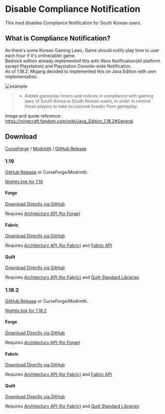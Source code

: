 # Disable Compliance Notification
This mod disables Compliance Notification for South Korean users.

## What is Compliance Notification?
As there's some Korean Gaming Laws, Game should notify play time to user each hour if it's online(able) game.\
Bedrock edition already implemented this with Xbox Notification(All platform except Playstation) and Playstation Console-wide Notification.\
As of 1.18.2, Mojang decided to implemented this on Java Edition with own implementation.

![example](https://static.wikia.nocookie.net/minecraft_gamepedia/images/a/ac/Regional_compliancies_notification_1_hour.png)
> * Added gameplay timers and notices in compliance with gaming laws of South Korea to South Korean users, in order to remind these players to take occasional breaks from gameplay.

Image and quote reference: https://minecraft.fandom.com/wiki/Java_Edition_1.18.2#General

## Download
[CurseForge](https://www.curseforge.com/minecraft/mc-mods/disable-compliance-notification) / [Modrinth](https://modrinth.com/mod/disable-compliance-notification) / [GitHub Release](https://github.com/MPThLee/DisableComplianceNotification/releases/)

### 1.19
[GitHub Release](https://github.com/MPThLee/DisableComplianceNotification/releases/tag/v1.1.0-1.19) or CurseForge/Modrinth.

[Nightly.link for 1.19](https://nightly.link/MPThLee/DisableComplianceNotification/workflows/build/mc1.19)
#### Forge
[Download Directly via GitHub](https://github.com/MPThLee/DisableComplianceNotification/releases/download/v1.1.0-1.19/disable_compliance_notification-1.1.0-1.19-forge.jar)

Requires [Architectury API (for Forge)](https://www.curseforge.com/minecraft/mc-mods/architectury-api)

#### Fabric
[Download Directly via GitHub](https://github.com/MPThLee/DisableComplianceNotification/releases/download/v1.1.0-1.19/disable_compliance_notification-1.1.0-1.19-fabric.jar)

Requires [Architectury API (for Fabric)](https://www.curseforge.com/minecraft/mc-mods/architectury-api) and [Fabric API](https://www.curseforge.com/minecraft/mc-mods/fabric-api)

#### Quilt
[Download Directly via GitHub](https://github.com/MPThLee/DisableComplianceNotification/releases/download/v1.1.0-1.19/disable_compliance_notification-1.1.0-1.19-fabric.jar)

Requires [Architectury API (for Fabric)](https://modrinth.com/mod/architectury-api) and [Quilt Standard Libraries](https://modrinth.com/mod/qsl)


### 1.18.2
[GitHub Release](https://github.com/MPThLee/DisableComplianceNotification/releases/tag/v1.0.0-1.18.2) or CurseForge/Modrinth.

[Nightly.link for 1.18.2](https://nightly.link/MPThLee/DisableComplianceNotification/workflows/build/mc1.18)
#### Forge
[Download Directly via GitHub](https://github.com/MPThLee/DisableComplianceNotification/releases/download/v1.0.0-1.18.2/disable_compliance_notification-1.0.0-1.18.2-forge.jar)

Requires [Architectury API (for Forge)](https://www.curseforge.com/minecraft/mc-mods/architectury-api)

#### Fabric
[Download Directly via GitHub](https://github.com/MPThLee/DisableComplianceNotification/releases/download/v1.0.0-1.18.2/disable_compliance_notification-1.0.0-1.18.2-fabric.jar)

Requires [Architectury API (for Fabric)](https://www.curseforge.com/minecraft/mc-mods/architectury-api) and [Fabric API](https://www.curseforge.com/minecraft/mc-mods/fabric-api)

#### Quilt
[Download Directly via GitHub](https://github.com/MPThLee/DisableComplianceNotification/releases/download/v1.0.0-1.18.2/disable_compliance_notification-1.0.0-1.18.2-fabric.jar)

Requires [Architectury API (for Fabric)](https://modrinth.com/mod/architectury-api) and [Quilt Standard Libraries](https://modrinth.com/mod/qsl)

